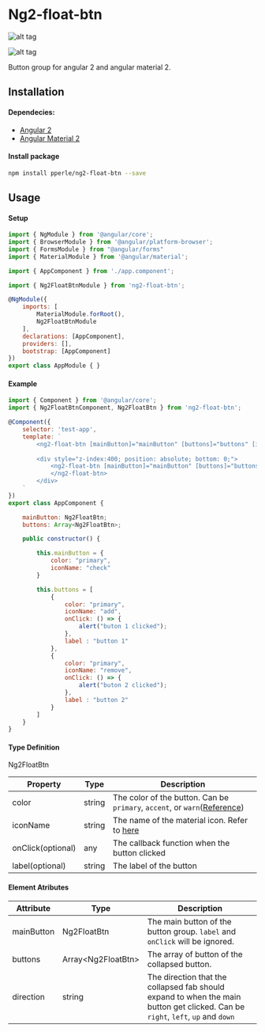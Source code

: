 # Ng2-float-btn

![alt tag](https://circleci.com/gh/BaronChen/ng2-float-btn/tree/master.svg?&style=shield&circle-token=e183368192080a061d355316972a82d4e3b7e796)

![alt tag](https://raw.githubusercontent.com/baronchen/ng2-float-btn/master/screenshot.gif)

Button group for angular 2 and angular material 2. 

## Installation

#### Dependecies:
* [Angular 2](https://angular.io/)
* [Angular Material 2](https://material.angular.io/)

#### Install package
```sh
npm install pperle/ng2-float-btn --save
```

## Usage

#### Setup
```javascript
import { NgModule } from '@angular/core';
import { BrowserModule } from '@angular/platform-browser';
import { FormsModule } from "@angular/forms"
import { MaterialModule } from '@angular/material';

import { AppComponent } from './app.component';

import { Ng2FloatBtnModule } from 'ng2-float-btn';

@NgModule({
    imports: [ 
        MaterialModule.forRoot(), 
        Ng2FloatBtnModule
    ],
    declarations: [AppComponent],
    providers: [],
    bootstrap: [AppComponent]
})
export class AppModule { }
```

#### Example
```javascript
import { Component } from '@angular/core';
import { Ng2FloatBtnComponent, Ng2FloatBtn } from 'ng2-float-btn';

@Component({
	selector: 'test-app',
	template: `
		<ng2-float-btn [mainButton]="mainButton" [buttons]="buttons" [isMini]="true" [direction]="'right'">
		
		<div style="z-index:400; position: absolute; bottom: 0;">
			<ng2-float-btn [mainButton]="mainButton" [buttons]="buttons"  [direction]="'up'">
			</ng2-float-btn>
		</div>
	`
})
export class AppComponent {

	mainButton: Ng2FloatBtn;
	buttons: Array<Ng2FloatBtn>;

	public constructor() {

		this.mainButton = {
			color: "primary",
			iconName: "check"
		}

		this.buttons = [
			{
				color: "primary",
				iconName: "add",
				onClick: () => {
					alert("buton 1 clicked");
				},
				label : "button 1"
			},
			{
				color: "primary",
				iconName: "remove",
				onClick: () => {
					alert("buton 2 clicked");
				},
				label : "button 2"
			}
		]
	}
}
```
#### Type Definition

Ng2FloatBtn

| Property | Type | Description |
| ------ | ------ | ------ |
| color | string | The color of the button. Can be `primary`, `accent`, or `warn`([Reference](https://material.angular.io/components/component/button)) |
| iconName | string | The name of the material icon. Refer to [here](https://material.angular.io/components/component/icon) |
| onClick(optional) | any | The callback function when the button clicked |
| label(optional) | string | The label of the button |

#### Element Atributes
| Attribute | Type | Description |
| ------ | ------ | ------ |
| mainButton | Ng2FloatBtn | The main button of the button group. `label` and `onClick` will be ignored. |
| buttons | Array\<Ng2FloatBtn\> | The array of button of the collapsed button. | isMini | boolean | The flag to determine if the buttons should be mini-fab |
| direction | string | The direction that the collapsed fab should expand to when the main button get clicked. Can be `right`, `left`, `up` and `down` |





